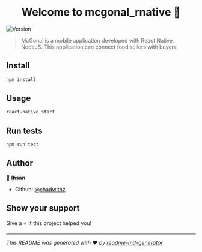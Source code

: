 <h1 align="center">Welcome to mcgonal_rnative 👋</h1>
<p>
  <img alt="Version" src="https://img.shields.io/badge/version-0.0.1-blue.svg?cacheSeconds=2592000" />
</p>

> McGonal is a mobile application developed with React Native, NodeJS. This application can connect food sellers with buyers.

## Install

```sh
npm install
```

## Usage

```sh
react-native start
```

## Run tests

```sh
npm run test
```

## Author

👤 **Ihsan**

* Github: [@chadwithz](https://github.com/chadwithz)

## Show your support

Give a ⭐️ if this project helped you!

***
_This README was generated with ❤️ by [readme-md-generator](https://github.com/kefranabg/readme-md-generator)_

